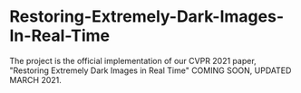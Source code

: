# Restoring-Extremely-Dark-Images-In-Real-Time
The project is the official implementation of our CVPR 2021 paper, "Restoring Extremely Dark Images in Real Time"
COMING SOON, UPDATED MARCH 2021.
